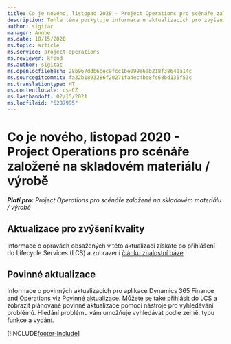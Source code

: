 ```yaml
---
title: Co je nového, listopad 2020 - Project Operations pro scénáře založené na skladovém materiálu / výrobě
description: Tohle téma poskytuje informace o aktualizacích pro zvýšení kvality, které jsou k dispozici ve verzi Project Operations z listopadu 2020 pro scénáře založené na skladovém materiálu / výrobě.
author: sigitac
manager: Annbe
ms.date: 10/15/2020
ms.topic: article
ms.service: project-operations
ms.reviewer: kfend
ms.author: sigitac
ms.openlocfilehash: 28b967ddb6bec9fcc1be099e6ab218f38640a14c
ms.sourcegitcommit: fa32b1893286f20271fa4ec4be8fc68bd135f53c
ms.translationtype: HT
ms.contentlocale: cs-CZ
ms.lasthandoff: 02/15/2021
ms.locfileid: "5287995"
---
```

# <a name="whats-new-november-2020---project-operations-for-stockedproduction-based-scenarios"></a>Co je nového, listopad 2020 - Project Operations pro scénáře založené na skladovém materiálu / výrobě

_**Platí pro:** Project Operations pro scénáře založené na skladovém materiálu / výrobě_

## <a name="quality-updates"></a>Aktualizace pro zvýšení kvality

Informace o opravách obsažených v této aktualizaci získáte po přihlášení do Lifecycle Services (LCS) a zobrazení [článku znalostní báze](https://fix.lcs.dynamics.com/Issue/Details?bugId=488609&amp;dbType=3&amp;qc=8251e8e1d5e2386de850599926c1adc3fec8e2ba25308036d22cdfe0a1c28fc7).

## <a name="regulatory-updates"></a>Povinné aktualizace

Informace o povinných aktualizacích pro aplikace Dynamics 365 Finance and Operations viz [Povinné aktualizace](https://docs.microsoft.com/dynamics365/finance/localizations/regulatory-updates). Můžete se také přihlásit do LCS a zobrazit plánované povinné aktualizace pomocí nástroje pro vyhledávání problémů. Hledání problému vám umožňuje vyhledávat podle země, typu funkce a vydání.


[!INCLUDE[footer-include](../../includes/footer-banner.md)]